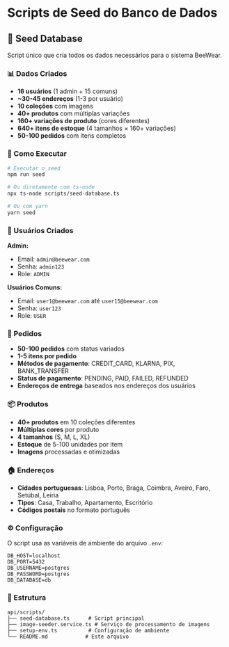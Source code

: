 # Scripts de Seed do Banco de Dados

## 🌱 Seed Database

Script único que cria todos os dados necessários para o sistema BeeWear.

### 📊 Dados Criados

- **16 usuários** (1 admin + 15 comuns)
- **~30-45 endereços** (1-3 por usuário)
- **10 coleções** com imagens
- **40+ produtos** com múltiplas variações
- **160+ variações de produto** (cores diferentes)
- **640+ itens de estoque** (4 tamanhos × 160+ variações)
- **50-100 pedidos** com itens completos

### 🚀 Como Executar

```bash
# Executar o seed
npm run seed

# Ou diretamente com ts-node
npx ts-node scripts/seed-database.ts

# Ou com yarn
yarn seed
```

### 👤 Usuários Criados

**Admin:**
- Email: `admin@beewear.com`
- Senha: `admin123`
- Role: `ADMIN`

**Usuários Comuns:**
- Email: `user1@beewear.com` até `user15@beewear.com`
- Senha: `user123`
- Role: `USER`

### 🛒 Pedidos

- **50-100 pedidos** com status variados
- **1-5 itens por pedido**
- **Métodos de pagamento**: CREDIT_CARD, KLARNA, PIX, BANK_TRANSFER
- **Status de pagamento**: PENDING, PAID, FAILED, REFUNDED
- **Endereços de entrega** baseados nos endereços dos usuários

### 📦 Produtos

- **40+ produtos** em 10 coleções diferentes
- **Múltiplas cores** por produto
- **4 tamanhos** (S, M, L, XL)
- **Estoque** de 5-100 unidades por item
- **Imagens** processadas e otimizadas

### 🏠 Endereços

- **Cidades portuguesas**: Lisboa, Porto, Braga, Coimbra, Aveiro, Faro, Setúbal, Leiria
- **Tipos**: Casa, Trabalho, Apartamento, Escritório
- **Códigos postais** no formato português

### ⚙️ Configuração

O script usa as variáveis de ambiente do arquivo `.env`:

```env
DB_HOST=localhost
DB_PORT=5432
DB_USERNAME=postgres
DB_PASSWORD=postgres
DB_DATABASE=db
```

### 🔧 Estrutura

```
api/scripts/
├── seed-database.ts      # Script principal
├── image-seeder.service.ts # Serviço de processamento de imagens
├── setup-env.ts          # Configuração de ambiente
└── README.md            # Este arquivo
```